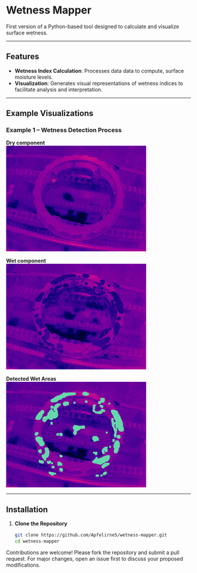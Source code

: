 # Wetness Mapper

First version of a Python-based tool designed to calculate and visualize surface wetness.

---

## Features

- **Wetness Index Calculation**: Processes data data to compute, surface moisture levels.
- **Visualization**: Generates visual representations of wetness indices to facilitate analysis and interpretation.

---

## Example Visualizations

### Example 1 – Wetness Detection Process

**Dry component**  
![Test 1 Input](images/Test_1.png)
<!--  <img src="images/Test_1.png" width="600"/> -->

**Wet component**  
![Test 1 Wetness](images/Test_1_wet.png)
<!-- <img src="images/Test_1_wet.png" width="600"/> -->

**Detected Wet Areas**  
![Test 1 Wet Detected](images/Test_1_wet_detected.png)
<!-- <img src="images/Test_1_wet_detected.png" width="600"/> -->

---

## Installation

1. **Clone the Repository**

   ```bash
   git clone https://github.com/Apfelirne5/wetness-mapper.git
   cd wetness-mapper

Contributions are welcome! Please fork the repository and submit a pull request. For major changes, open an issue first to discuss your proposed modifications.
